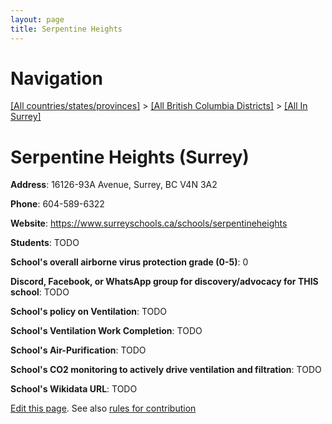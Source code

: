 ```yaml
---
layout: page
title: Serpentine Heights
---
```

# Navigation

[[All countries/states/provinces]](../../..) > [[All British Columbia Districts]](../..) > [[All In Surrey]](..)

# Serpentine Heights (Surrey)

**Address**: 16126-93A Avenue, Surrey, BC V4N 3A2

**Phone**: 604-589-6322

**Website**: <https://www.surreyschools.ca/schools/serpentineheights>

**Students**: TODO

**School's overall airborne virus protection grade (0-5)**: 0

**Discord, Facebook, or WhatsApp group for discovery/advocacy for THIS school**: TODO

**School's policy on Ventilation**: TODO

**School's Ventilation Work Completion**: TODO

**School's Air-Purification**: TODO

**School's CO2 monitoring to actively drive ventilation and filtration**: TODO

**School's Wikidata URL**: TODO


[Edit this page](https://github.com/ventilate-schools/BC/edit/main/./Surrey/Serpentine_Heights.md). See also [rules for contribution](../../../contribution-rules/)